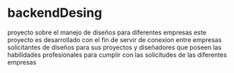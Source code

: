 # backendDesing
proyecto sobre el manejo de diseños para diferentes empresas
este proyecto es desarrollado con el fin de servir de conexion entre empresas solicitantes de diseños para sus proyectos y 
diseñadores que poseen las habilidades profesionales 
para cumplir con las solicitudes de las diferentes empresas
